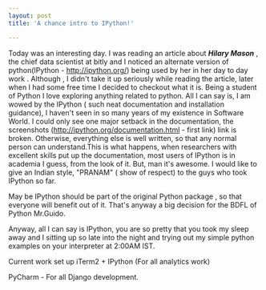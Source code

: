 ```yaml
---
layout: post
title: 'A chance intro to IPython!'

---
```


Today was an interesting day. I was reading an article about <strong><em>Hilary Mason</em></strong> , the chief data scientist at bitly and I noticed an alternate version of python(IPython - http://ipython.org/) being used by her in her day to day work . Although , I didn't take it up seriously while reading the article, later when I had some free time I decided to checkout what it is. Being a student of Python I love exploring anything related to python.
All I can say is, I am wowed by the IPython ( such neat documentation and installation guidance), I haven't seen in so many years of my existence in Software World. I could only see one major setback in the documentation, the screenshots (http://ipython.org/documentation.html - first link) link is broken. Otherwise, everything else is well written, so that any normal person can understand.This is what happens, when researchers with excellent skills put up the documentation, most users of IPython is in academia I guess, from the look of it. But, man it's awesome. I would like to give an Indian style, "PRANAM" ( show of respect) to the guys who took IPython so far.

May be IPython should be part of the original Python package , so that everyone will benefit out of it. That's anyway a big decision for the BDFL of Python Mr.Guido.

Anyway, all I can say is IPython, you are so pretty that you took my sleep away and I sitting up so late into the night and trying out my simple python examples on your interpreter at 2:00AM IST.

Current work set up iTerm2 + IPython (For all analytics work)

PyCharm - For all Django development.
